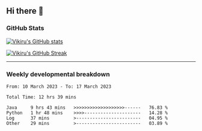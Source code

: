 ## Hi there 👋

### GitHub Stats

[![Vikiru's GitHub stats](https://github-readme-stats.vercel.app/api?username=vikiru&theme=nightowl&include_all_commits=true&count_private=true&hide=stars,contribs&show_icons=true)](https://github.com/anuraghazra/github-readme-stats)

[![Vikiru's GitHub Streak](https://streak-stats.demolab.com/?user=vikiru&theme=nightowl&hide_border=true&date_format=M%20j%5B%2C%20Y%5D)](https://github.com/DenverCoder1/github-readme-streak-stats)

---

### Weekly developmental breakdown

<!--START_SECTION:waka-->

```text
From: 10 March 2023 - To: 17 March 2023

Total Time: 12 hrs 39 mins

Java     9 hrs 43 mins   >>>>>>>>>>>>>>>>>>>------   76.83 %
Python   1 hr 48 mins    >>>>---------------------   14.28 %
Log      37 mins         >------------------------   04.95 %
Other    29 mins         >------------------------   03.89 %
```

<!--END_SECTION:waka-->
